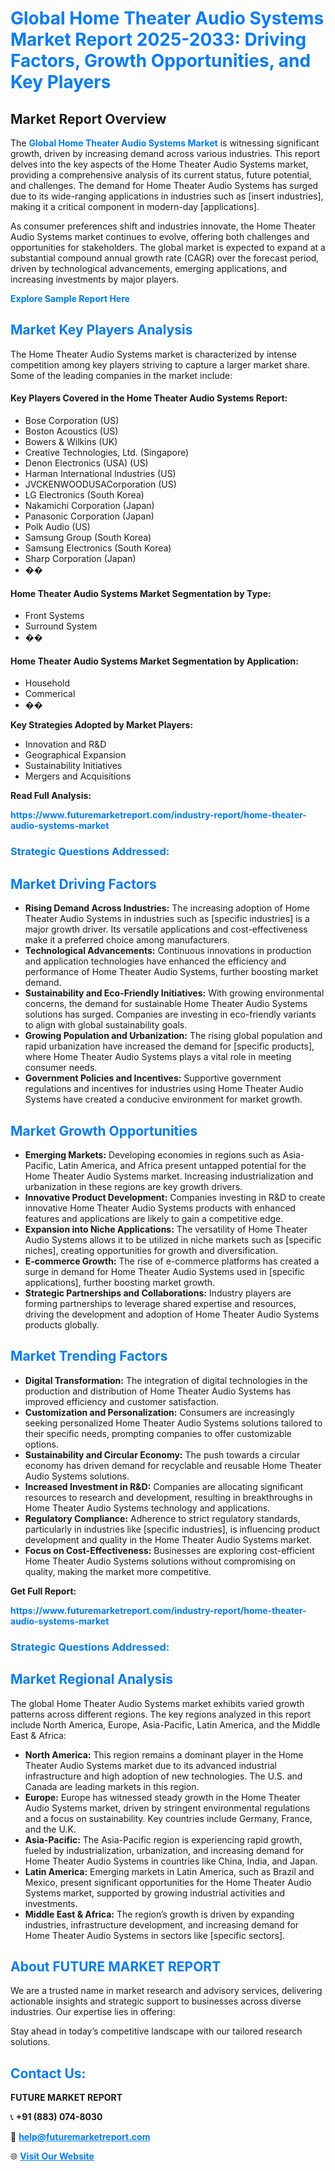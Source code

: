 <h1 style="color: #007BFF;">Global Home Theater Audio Systems Market Report 2025-2033: Driving Factors, Growth Opportunities, and Key Players</h1>

<section id="overview">
<h2>Market Report Overview</h2>
<p>The <a href="https://www.futuremarketreport.com/industry-report/home-theater-audio-systems-market" style="color: #007BFF; text-decoration: none;"><strong>Global Home Theater Audio Systems Market</strong></a> is witnessing significant growth, driven by increasing demand across various industries. This report delves into the key aspects of the Home Theater Audio Systems market, providing a comprehensive analysis of its current status, future potential, and challenges. The demand for Home Theater Audio Systems has surged due to its wide-ranging applications in industries such as [insert industries], making it a critical component in modern-day [applications].</p>
<p>As consumer preferences shift and industries innovate, the Home Theater Audio Systems market continues to evolve, offering both challenges and opportunities for stakeholders. The global market is expected to expand at a substantial compound annual growth rate (CAGR) over the forecast period, driven by technological advancements, emerging applications, and increasing investments by major players.</p>
</section>

<section id="overview">
<p><a href="https://www.futuremarketreport.com/request-sample/reportId=107346" style="color: #007BFF; text-decoration: none;"><strong>Explore Sample Report Here</strong></a></p>
</section>

<section id="key-players">
<h2 style="color: #007BFF;">Market Key Players Analysis</h2>
<p>The Home Theater Audio Systems market is characterized by intense competition among key players striving to capture a larger market share. Some of the leading companies in the market include:</p>
<h4>Key Players Covered in the Home Theater Audio Systems Report:</h4>
<ul><li>Bose Corporation (US)</li><li>Boston Acoustics (US)</li><li>Bowers &amp; Wilkins (UK)</li><li>Creative Technologies, Ltd. (Singapore)</li><li>Denon Electronics (USA) (US)</li><li>Harman International Industries (US)</li><li>JVCKENWOODUSACorporation (US)</li><li>LG Electronics (South Korea)</li><li>Nakamichi Corporation (Japan)</li><li>Panasonic Corporation (Japan)</li><li>Polk Audio (US)</li><li>Samsung Group (South Korea)</li><li>Samsung Electronics (South Korea)</li><li>Sharp Corporation (Japan)</li><li>��</li></ul>
<h4>Home Theater Audio Systems Market Segmentation by Type:</h4>
<ul><li>Front Systems</li><li>Surround System</li><li>��</li></ul>

<h4>Home Theater Audio Systems Market Segmentation by Application:</h4>
<ul><li>Household</li><li>Commerical</li><li>��</li></ul>
<p><strong>Key Strategies Adopted by Market Players:</strong></p>
<ul>
<li>Innovation and R&D</li>
<li>Geographical Expansion</li>
<li>Sustainability Initiatives</li>
<li>Mergers and Acquisitions</li>
</ul>
</section>

<section>
<p><strong>Read Full Analysis: </strong></p><a href="https://www.futuremarketreport.com/industry-report/home-theater-audio-systems-market" style="color: #007BFF; text-decoration: none;"><strong>https://www.futuremarketreport.com/industry-report/home-theater-audio-systems-market</strong></a>
<h3 style="color: #007BFF;">Strategic Questions Addressed:</h3>
</section>

<section id="driving-factors">
<h2 style="color: #007BFF;">Market Driving Factors</h2>
<ul>
<li><strong>Rising Demand Across Industries:</strong> The increasing adoption of Home Theater Audio Systems in industries such as [specific industries] is a major growth driver. Its versatile applications and cost-effectiveness make it a preferred choice among manufacturers.</li>
<li><strong>Technological Advancements:</strong> Continuous innovations in production and application technologies have enhanced the efficiency and performance of Home Theater Audio Systems, further boosting market demand.</li>
<li><strong>Sustainability and Eco-Friendly Initiatives:</strong> With growing environmental concerns, the demand for sustainable Home Theater Audio Systems solutions has surged. Companies are investing in eco-friendly variants to align with global sustainability goals.</li>
<li><strong>Growing Population and Urbanization:</strong> The rising global population and rapid urbanization have increased the demand for [specific products], where Home Theater Audio Systems plays a vital role in meeting consumer needs.</li>
<li><strong>Government Policies and Incentives:</strong> Supportive government regulations and incentives for industries using Home Theater Audio Systems have created a conducive environment for market growth.</li>
</ul>
</section>

<section id="growth-opportunities">
<h2 style="color: #007BFF;">Market Growth Opportunities</h2>
<ul>
<li><strong>Emerging Markets:</strong> Developing economies in regions such as Asia-Pacific, Latin America, and Africa present untapped potential for the Home Theater Audio Systems market. Increasing industrialization and urbanization in these regions are key growth drivers.</li>
<li><strong>Innovative Product Development:</strong> Companies investing in R&D to create innovative Home Theater Audio Systems products with enhanced features and applications are likely to gain a competitive edge.</li>
<li><strong>Expansion into Niche Applications:</strong> The versatility of Home Theater Audio Systems allows it to be utilized in niche markets such as [specific niches], creating opportunities for growth and diversification.</li>
<li><strong>E-commerce Growth:</strong> The rise of e-commerce platforms has created a surge in demand for Home Theater Audio Systems used in [specific applications], further boosting market growth.</li>
<li><strong>Strategic Partnerships and Collaborations:</strong> Industry players are forming partnerships to leverage shared expertise and resources, driving the development and adoption of Home Theater Audio Systems products globally.</li>
</ul>
</section>

<section id="trending-factors">
<h2 style="color: #007BFF;">Market Trending Factors</h2>
<ul>
<li><strong>Digital Transformation:</strong> The integration of digital technologies in the production and distribution of Home Theater Audio Systems has improved efficiency and customer satisfaction.</li>
<li><strong>Customization and Personalization:</strong> Consumers are increasingly seeking personalized Home Theater Audio Systems solutions tailored to their specific needs, prompting companies to offer customizable options.</li>
<li><strong>Sustainability and Circular Economy:</strong> The push towards a circular economy has driven demand for recyclable and reusable Home Theater Audio Systems solutions.</li>
<li><strong>Increased Investment in R&D:</strong> Companies are allocating significant resources to research and development, resulting in breakthroughs in Home Theater Audio Systems technology and applications.</li>
<li><strong>Regulatory Compliance:</strong> Adherence to strict regulatory standards, particularly in industries like [specific industries], is influencing product development and quality in the Home Theater Audio Systems market.</li>
<li><strong>Focus on Cost-Effectiveness:</strong> Businesses are exploring cost-efficient Home Theater Audio Systems solutions without compromising on quality, making the market more competitive.</li>
</ul>
</section>

<section>
<p><strong>Get Full Report: </strong></p><a href="https://www.futuremarketreport.com/industry-report/home-theater-audio-systems-market" style="color: #007BFF; text-decoration: none;"><strong>https://www.futuremarketreport.com/industry-report/home-theater-audio-systems-market</strong></a>
<h3 style="color: #007BFF;">Strategic Questions Addressed:</h3>
</section>


<section id="regional-analysis">
<h2 style="color: #007BFF;">Market Regional Analysis</h2>
<p>The global Home Theater Audio Systems market exhibits varied growth patterns across different regions. The key regions analyzed in this report include North America, Europe, Asia-Pacific, Latin America, and the Middle East & Africa:</p>
<ul>
<li><strong>North America:</strong> This region remains a dominant player in the Home Theater Audio Systems market due to its advanced industrial infrastructure and high adoption of new technologies. The U.S. and Canada are leading markets in this region.</li>
<li><strong>Europe:</strong> Europe has witnessed steady growth in the Home Theater Audio Systems market, driven by stringent environmental regulations and a focus on sustainability. Key countries include Germany, France, and the U.K.</li>
<li><strong>Asia-Pacific:</strong> The Asia-Pacific region is experiencing rapid growth, fueled by industrialization, urbanization, and increasing demand for Home Theater Audio Systems in countries like China, India, and Japan.</li>
<li><strong>Latin America:</strong> Emerging markets in Latin America, such as Brazil and Mexico, present significant opportunities for the Home Theater Audio Systems market, supported by growing industrial activities and investments.</li>
<li><strong>Middle East & Africa:</strong> The region’s growth is driven by expanding industries, infrastructure development, and increasing demand for Home Theater Audio Systems in sectors like [specific sectors].</li>
</ul>
</section>

<footer>
<h2 style="color: #007BFF;">About FUTURE MARKET REPORT</h2>
<p>We are a trusted name in market research and advisory services, delivering actionable insights and strategic support to businesses across diverse industries. Our expertise lies in offering:</p>

<p>Stay ahead in today’s competitive landscape with our tailored research solutions.</p>

<h2 style="color: #007BFF;">Contact Us:</h2>
<p><strong>FUTURE MARKET REPORT</strong></p>
<p>📞 <strong>+91 (883) 074-8030</strong></p>
<p>📧 <strong><a href="mailto:help@futuremarketreport.com" style="color: #007BFF;">help@futuremarketreport.com</a></strong></p>
<p>🌐 <strong><a href="https://www.futuremarketreport.com/" style="color: #007BFF;">Visit Our Website</a></strong></p>
</footer>